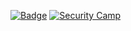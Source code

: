 [![Badge](https://cp-logo.vercel.app/atcoder/OwOkaomoji)](https://atcoder.jp/users/OwOkaomoji)
[![Security Camp](https://img.shields.io/badge/Security_Camp-2023-41b487.svg)](https://www.security-camp.or.jp/)  
